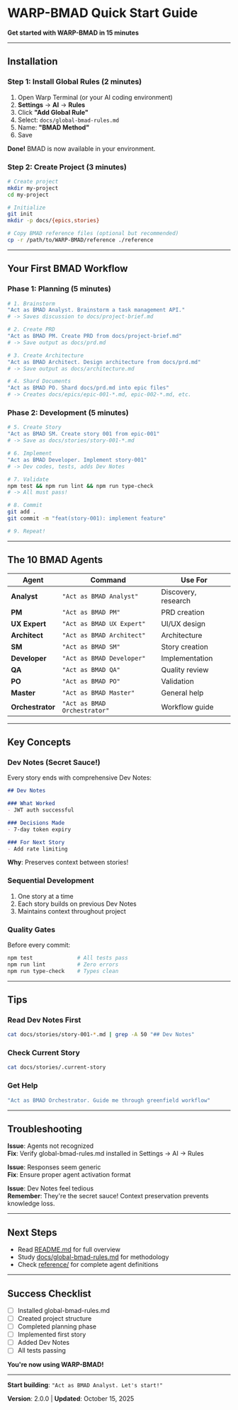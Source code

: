 # WARP-BMAD Quick Start Guide

**Get started with WARP-BMAD in 15 minutes**

---

## Installation

### Step 1: Install Global Rules (2 minutes)

1. Open Warp Terminal (or your AI coding environment)
2. **Settings** -> **AI** -> **Rules**
3. Click **"Add Global Rule"**
4. Select: `docs/global-bmad-rules.md`
5. Name: **"BMAD Method"**
6. Save

**Done!** BMAD is now available in your environment.

### Step 2: Create Project (3 minutes)

```bash
# Create project
mkdir my-project
cd my-project

# Initialize
git init
mkdir -p docs/{epics,stories}

# Copy BMAD reference files (optional but recommended)
cp -r /path/to/WARP-BMAD/reference ./reference
```

---

## Your First BMAD Workflow

### Phase 1: Planning (5 minutes)

```bash
# 1. Brainstorm
"Act as BMAD Analyst. Brainstorm a task management API."
# -> Saves discussion to docs/project-brief.md

# 2. Create PRD
"Act as BMAD PM. Create PRD from docs/project-brief.md"
# -> Save output as docs/prd.md

# 3. Create Architecture
"Act as BMAD Architect. Design architecture from docs/prd.md"
# -> Save output as docs/architecture.md

# 4. Shard Documents
"Act as BMAD PO. Shard docs/prd.md into epic files"
# -> Creates docs/epics/epic-001-*.md, epic-002-*.md, etc.
```

### Phase 2: Development (5 minutes)

```bash
# 5. Create Story
"Act as BMAD SM. Create story 001 from epic-001"
# -> Save as docs/stories/story-001-*.md

# 6. Implement
"Act as BMAD Developer. Implement story-001"
# -> Dev codes, tests, adds Dev Notes

# 7. Validate
npm test && npm run lint && npm run type-check
# -> All must pass!

# 8. Commit
git add .
git commit -m "feat(story-001): implement feature"

# 9. Repeat!
```

---

## The 10 BMAD Agents

| Agent | Command | Use For |
|-------|---------|---------|
| **Analyst** | `"Act as BMAD Analyst"` | Discovery, research |
| **PM** | `"Act as BMAD PM"` | PRD creation |
| **UX Expert** | `"Act as BMAD UX Expert"` | UI/UX design |
| **Architect** | `"Act as BMAD Architect"` | Architecture |
| **SM** | `"Act as BMAD SM"` | Story creation |
| **Developer** | `"Act as BMAD Developer"` | Implementation |
| **QA** | `"Act as BMAD QA"` | Quality review |
| **PO** | `"Act as BMAD PO"` | Validation |
| **Master** | `"Act as BMAD Master"` | General help |
| **Orchestrator** | `"Act as BMAD Orchestrator"` | Workflow guide |

---

## Key Concepts

### Dev Notes (Secret Sauce!)

Every story ends with comprehensive Dev Notes:

```markdown
## Dev Notes

### What Worked
- JWT auth successful

### Decisions Made
- 7-day token expiry

### For Next Story
- Add rate limiting
```

**Why**: Preserves context between stories!

### Sequential Development

1. One story at a time
2. Each story builds on previous Dev Notes
3. Maintains context throughout project

### Quality Gates

Before every commit:
```bash
npm test              # All tests pass
npm run lint          # Zero errors
npm run type-check    # Types clean
```

---

## Tips

### Read Dev Notes First
```bash
cat docs/stories/story-001-*.md | grep -A 50 "## Dev Notes"
```

### Check Current Story
```bash
cat docs/stories/.current-story
```

### Get Help
```bash
"Act as BMAD Orchestrator. Guide me through greenfield workflow"
```

---

## Troubleshooting

**Issue**: Agents not recognized  
**Fix**: Verify global-bmad-rules.md installed in Settings -> AI -> Rules

**Issue**: Responses seem generic  
**Fix**: Ensure proper agent activation format

**Issue**: Dev Notes feel tedious  
**Remember**: They're the secret sauce! Context preservation prevents knowledge loss.

---

## Next Steps

- Read [README.md](README.md) for full overview
- Study [docs/global-bmad-rules.md](docs/global-bmad-rules.md) for methodology
- Check [reference/](reference/) for complete agent definitions

---

## Success Checklist

- [ ] Installed global-bmad-rules.md
- [ ] Created project structure
- [ ] Completed planning phase
- [ ] Implemented first story
- [ ] Added Dev Notes
- [ ] All tests passing

**You're now using WARP-BMAD!**

---

**Start building**: `"Act as BMAD Analyst. Let's start!"`

**Version**: 2.0.0 | **Updated**: October 15, 2025
